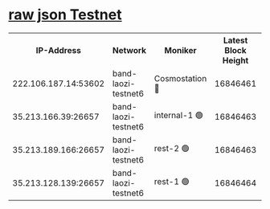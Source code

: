
[raw json Testnet](https://rpc-check.bandt.stavr.tech/bandt/rpcbandt_result.json)
=

<table><tr><th>IP-Address</th><th>Network</th><th>Moniker</th><th>Latest Block Height</th><th>Earliest Block Height</th><th>Catching Up</th><th>Tx Index</th><th>Voting Power</th><th>Scan Time</th></tr><tr><td>222.106.187.14:53602</td><td>band-laozi-testnet6</td><td>Cosmostation 🔴</td><td>16846461</td><td>16668001</td><td>False</td><td>on</td><td>2203686</td><td>2024-03-16T14:14:32.446919168UTC</td></tr><tr><td>35.213.166.39:26657</td><td>band-laozi-testnet6</td><td>internal-1 🟢</td><td>16846463</td><td>16746463</td><td>False</td><td>on</td><td>0</td><td>2024-03-16T14:14:33.363724573UTC</td></tr><tr><td>35.213.189.166:26657</td><td>band-laozi-testnet6</td><td>rest-2 🟢</td><td>16846463</td><td>16746463</td><td>False</td><td>on</td><td>0</td><td>2024-03-16T14:14:34.246716041UTC</td></tr><tr><td>35.213.128.139:26657</td><td>band-laozi-testnet6</td><td>rest-1 🟢</td><td>16846464</td><td>16746464</td><td>False</td><td>on</td><td>0</td><td>2024-03-16T14:14:35.143867840UTC</td></tr></table>
